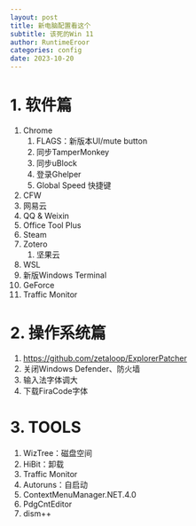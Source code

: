 ```yaml
---
layout: post
title: 新电脑配置看这个
subtitle: 该死的Win 11
author: RuntimeEroor
categories: config
date: 2023-10-20
---
```

# 1. 软件篇

1. Chrome
   1. FLAGS：新版本UI/mute button
   2. 同步TamperMonkey
   3. 同步uBlock
   4. 登录Ghelper
   5. Global Speed 快捷键
2. CFW
3. 网易云
4. QQ & Weixin
5. Office Tool Plus
6. Steam
7. Zotero
   1. 坚果云
8. WSL
9. 新版Windows Terminal
10. GeForce
11. Traffic Monitor

# 2. 操作系统篇

1. https://github.com/zetaloop/ExplorerPatcher
2. 关闭Windows Defender、防火墙
3. 输入法字体调大
4. 下载FiraCode字体

# 3. TOOLS

1. WizTree：磁盘空间
2. HiBit：卸载
3. Traffic Monitor
4. Autoruns：自启动
5. ContextMenuManager.NET.4.0
6. PdgCntEditor
7. dism++
